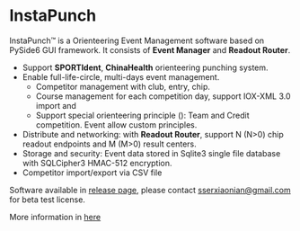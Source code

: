 # InstaPunch
InstaPunch™ is a Orienteering Event Management software based on PySide6 GUI framework. It consists of **Event Manager** and **Readout Router**.

- Support **SPORTIdent**, **ChinaHealth** orienteering punching system.
- Enable full-life-circle, multi-days event management.
  - Competitor management with club, entry, chip.
  - Course management for each competition day, support IOX-XML 3.0 import and
  - Support special orienteering principle (): Team and Credit competition. Event allow custom principles.
- Distribute and networking: with **Readout Router**, support N (N>0) chip readout endpoints and M (M>0)  result centers.
- Storage and security: Event data stored in Sqlite3 single file database with SQLCipher3 HMAC-512 encryption.
- Competitor import/export via CSV file

Software available in [release page](https://github.com/XiaonianPu/InstaPunch/releases), please contact sserxiaonian@gmail.com for beta test license.

More information in [here](https://xnorienteering.club)
